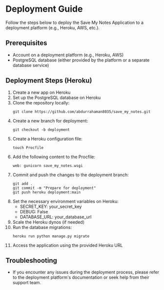 # Deployment Guide

Follow the steps below to deploy the Save My Notes Application to a deployment platform (e.g., Heroku, AWS, etc.).

## Prerequisites
- Account on a deployment platform (e.g., Heroku, AWS)
- PostgreSQL database (either provided by the platform or a separate database service)

## Deployment Steps (Heroku)
1. Create a new app on Heroku
2. Set up the PostgreSQL database on Heroku
3. Clone the repository locally:
   ```
   git clone https://github.com/abdurrahaman8035/save_my_notes.git
   ```
4. Create a new branch for deployment:
   ```
   git checkout -b deployment
   ```
5. Create a Heroku configuration file:
   ```
   touch Procfile
   ```
6. Add the following content to the Procfile:
   ```
   web: gunicorn save_my_notes.wsgi
   ```
7. Commit and push the changes to the deployment branch:
   ```
   git add .
   git commit -m "Prepare for deployment"
   git push heroku deployment:main
   ```
8. Set the necessary environment variables on Heroku:
   - SECRET_KEY: your_secret_key
   - DEBUG: False
   - DATABASE_URL: your_database_url
9. Scale the Heroku dynos (if needed)
10. Run the database migrations:
    ```
    heroku run python manage.py migrate
    ```
11. Access the application using the provided Heroku URL

## Troubleshooting
- If you encounter any issues during the deployment process, please refer to the deployment platform's documentation or seek help from their support team.